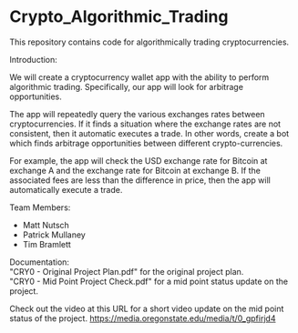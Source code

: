 # Crypto_Algorithmic_Trading
This repository contains code for algorithmically trading cryptocurrencies.

Introduction:

We will create a cryptocurrency wallet app with the ability to perform algorithmic trading. Specifically, our app will look for arbitrage opportunities.

The app will repeatedly query the various exchanges rates between cryptocurrencies. If it finds a situation where the exchange rates are not consistent, then it automatic executes a trade. In other words, create a bot which finds arbitrage opportunities between different crypto-currencies.

For example, the app will check the USD exchange rate for Bitcoin at exchange A and the exchange rate for Bitcoin at exchange B. If the associated fees are less than the difference in price, then the app will automatically execute a trade.

Team Members:<br/>
<ul><li>Matt Nutsch</li>
<li>Patrick Mullaney</li>
<li>Tim Bramlett</li></ul>

Documentation:<br/>
"CRY0 - Original Project Plan.pdf" for the original project plan.<br/>
"CRY0 - Mid Point Project Check.pdf" for a mid point status update on the project.<br/>

Check out the video at this URL for a short video update on the mid point status of the project.
https://media.oregonstate.edu/media/t/0_gpfirjd4
